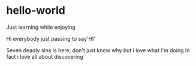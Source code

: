 # hello-world
Just learning while enjoying

Hi everybody just passing to say'HI'

Seven deadly sins is here, don't just know why but i love what i'm doing
In fact i love all about discovering
